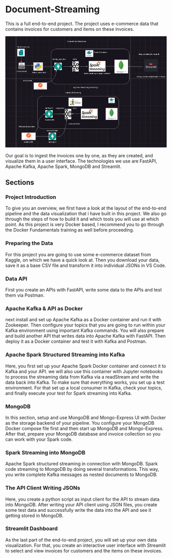 # Document-Streaming

This is a full end-to-end  project. The project uses e-commerce data that contains invoices for customers and items on these invoices.

![My Image](https://github.com/ansel9618/Document-Streaming/blob/main/images/github_doc_streaming.png)

Our goal is to ingest the invoices one by one, as they are created, and visualize them in a user interface. The technologies we use are FastAPI, Apache Kafka, Apache Spark, MongoDB and Streamlit.

## Sections
### Project Introduction
To give you an overview, we first have a look at the layout of the end-to-end pipeline and the data visualization that i have  built in this project. We also go through the steps of how to build it and which tools you will use at which point. As this project is very Docker based, I recommend you to go through the Docker Fundamentals training as well before proceeding.

### Preparing the Data
For this project you are going to use some e-commerce dataset from Kaggle, on which we have a quick look at. Then you download your data, save it as a base CSV file and transform it into individual JSONs in VS Code.

### Data API
First you create an APIs with FastAPI, write some data to the APIs and test them via Postman.

### Apache Kafka & API as Docker
next install and set up Apache Kafka as a Docker container and run it with Zookeeper. Then  configure your topics that you are going to run within your Kafka environment using important Kafka commands.
You will also prepare and build another API that writes data into Apache Kafka with FastAPI. Then  deploy it as a Docker container and test it with Kafka and Postman.

### Apache Spark Structured Streaming into Kafka
Here, you first set up your Apache Spark Docker container and connect it to Kafka and your API. we will also use this container with Jupyter notebooks to process the streaming data from Kafka via a readStream and write the data back into Kafka.
To make sure that everything works, you set up a test environment. For that set up a local consumer in Kafka, check your topics, and finally execute your test for Spark streaming into Kafka.

### MongoDB
In this section, setup and use MongoDB and Mongo-Express UI with Docker as the storage backend of your pipeline. You configure your MongoDB Docker compose file first and then start up MongoDB and Mongo-Express. After that,  prepare your MongoDB database and invoice collection so you can work with your Spark code.

### Spark Streaming into MongoDB
Apache Spark structured streaming in connection with MongoDB. Spark code streaming to MongoDB by doing several transformations. This way, you  write complete Kafka messages as nested documents to MongoDB.

### The API Client Writing JSONs
Here, you create a python script as input client for the API to stream data into MongoDB. After writing your API client using JSON files, you create some test data and successfully write the data into the API and see it getting stored in MongoDB. 

### Streamlit Dashboard
As the last part of the end-to-end project, you will set up your own data visualization. For that, you create an interactive user interface with Streamlit to select and view invoices for customers and the items on these invoices.
